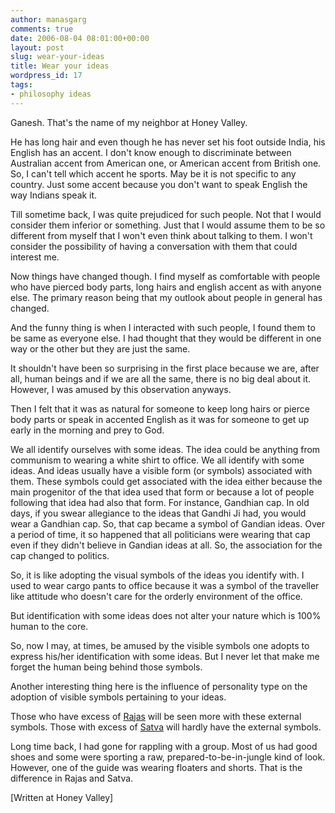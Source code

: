 ```yaml
---
author: manasgarg
comments: true
date: 2006-08-04 08:01:00+00:00
layout: post
slug: wear-your-ideas
title: Wear your ideas
wordpress_id: 17
tags:
- philosophy ideas
---
```


Ganesh. That's the name of my neighbor at Honey Valley.

He has long hair and even though he has never set his foot outside India, his English has an accent. I don't know enough to discriminate between Australian accent from American one, or American accent from British one. So, I can't tell which accent he sports. May be it is not specific to any country. Just some accent because you don't want to speak English the way Indians speak it.

Till sometime back, I was quite prejudiced for such people. Not that I would consider them inferior or something. Just that I would assume them to be so different from myself that I won't even think about talking to them. I won't consider the possibility of having a conversation with them that could interest me.

Now things have changed though. I find myself as comfortable with people who have pierced body parts, long hairs and english accent as with anyone else. The primary reason being that my outlook about people in general has changed.

And the funny thing is when I interacted with such people, I found them to be same as everyone else. I had thought that they would be different in one way or the other but they are just the same.

It shouldn't have been so surprising in the first place because we are, after all, human beings and if we are all the same, there is no big deal about it. However, I was amused by this observation anyways.

Then I felt that it was as natural for someone to keep long hairs or pierce body parts or speak in accented English as it was for someone to get up early in the morning and prey to God.

We all identify ourselves with some ideas. The idea could be anything from communism to wearing a white shirt to office. We all identify with some ideas. And ideas usually have a visible form (or symbols) associated with them. These symbols could get associated with the idea either because the main progenitor of the that idea used that form or because a lot of people following that idea had also that form. For instance, Gandhian cap. In old days, if you swear allegiance to the ideas that Gandhi Ji had, you would wear a Gandhian cap. So, that cap became a symbol of Gandian ideas. Over a period of time, it so happened that all politicians were wearing that cap even if they didn't believe in Gandian ideas at all. So, the association for the cap changed to politics.

So, it is like adopting the visual symbols of the ideas you identify with. I used to wear cargo pants to office because it was a symbol of the traveller like attitude who doesn't care for the orderly environment of the office.

But identification with some ideas does not alter your nature which is 100% human to the core.

So, now I may, at times, be amused by the visible symbols one adopts to express his/her identification with some ideas. But I never let that make me forget the human being behind those symbols.

Another interesting thing here is the influence of personality type on the adoption of visible symbols pertaining to your ideas.

Those who have excess of [Rajas](http://en.wikipedia.org/wiki/Guna) will be seen more with these external symbols. Those with excess of [Satva](http://en.wikipedia.org/wiki/Guna) will hardly have the external symbols.

Long time back, I had gone for rappling with a group. Most of us had good shoes and some were sporting a raw, prepared-to-be-in-jungle kind of look. However, one of the guide was wearing floaters and shorts. That is the difference in Rajas and Satva.

[Written at Honey Valley]
